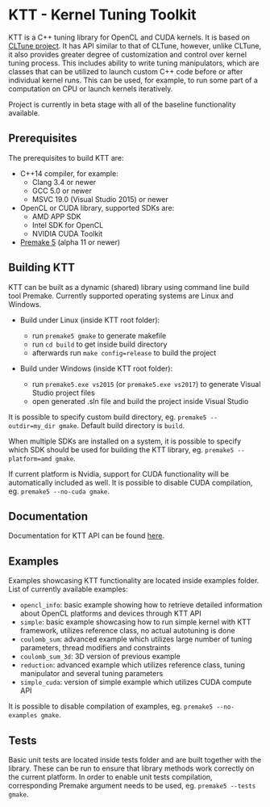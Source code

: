 KTT - Kernel Tuning Toolkit
===========================

KTT is a C++ tuning library for OpenCL and CUDA kernels. It is based on [CLTune project](https://github.com/CNugteren/CLTune).
It has API similar to that of CLTune, however, unlike CLTune, it also provides greater degree of customization and control over kernel tuning process.
This includes ability to write tuning manipulators, which are classes that can be utilized to launch custom C++ code before or after individual kernel runs.
This can be used, for example, to run some part of a computation on CPU or launch kernels iteratively.

Project is currently in beta stage with all of the baseline functionality available.

Prerequisites  
-------------

The prerequisites to build KTT are:

* C++14 compiler, for example:
    - Clang 3.4 or newer
    - GCC 5.0 or newer
    - MSVC 19.0 (Visual Studio 2015) or newer
* OpenCL or CUDA library, supported SDKs are:
    - AMD APP SDK
    - Intel SDK for OpenCL
    - NVIDIA CUDA Toolkit
* [Premake 5](https://premake.github.io/download.html) (alpha 11 or newer)

Building KTT
------------

KTT can be built as a dynamic (shared) library using command line build tool Premake.
Currently supported operating systems are Linux and Windows.

* Build under Linux (inside KTT root folder):
    - run `premake5 gmake` to generate makefile
    - run `cd build` to get inside build directory
    - afterwards run `make config=release` to build the project
    
* Build under Windows (inside KTT root folder):
    - run `premake5.exe vs2015` (or `premake5.exe vs2017`) to generate Visual Studio project files
    - open generated .sln file and build the project inside Visual Studio

It is possible to specify custom build directory, eg. `premake5 --outdir=my_dir gmake`.
Default build directory is `build`.

When multiple SDKs are installed on a system, it is possible to specify which SDK should be used for building
the KTT library, eg. `premake5 --platform=amd gmake`.

If current platform is Nvidia, support for CUDA functionality will be automatically included as well.
It is possible to disable CUDA compilation, eg. `premake5 --no-cuda gmake`.
    
Documentation
-------------

Documentation for KTT API can be found [here](https://github.com/Fillo7/KTT/blob/master/documentation/ktt_api.md).

Examples
--------

Examples showcasing KTT functionality are located inside examples folder.
List of currently available examples:

* `opencl_info`: basic example showing how to retrieve detailed information about OpenCL platforms and devices through KTT API
* `simple`: basic example showcasing how to run simple kernel with KTT framework, utilizes reference class, no actual autotuning is done
* `coulomb_sum`: advanced example which utilizes large number of tuning parameters, thread modifiers and constraints
* `coulomb_sum_3d`: 3D version of previous example
* `reduction`: advanced example which utilizes reference class, tuning manipulator and several tuning parameters
* `simple_cuda`: version of simple example which utilizes CUDA compute API

It is possible to disable compilation of examples, eg. `premake5 --no-examples gmake`.

Tests
-----

Basic unit tests are located inside tests folder and are built together with the library.
These can be run to ensure that library methods work correctly on the current platform.
In order to enable unit tests compilation, corresponding Premake argument needs to be used, eg. `premake5 --tests gmake`.

